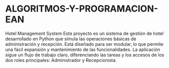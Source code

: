 # ALGORITMOS-Y-PROGRAMACION-EAN

Hotel Management System
Este proyecto es un sistema de gestión de hotel desarrollado en Python que simula las operaciones básicas de administración y recepción. Está diseñado para ser modular, lo que permite una fácil expansión y mantenimiento de las funcionalidades. La aplicación sigue un flujo de trabajo claro, diferenciando las tareas y los accesos de los dos roles principales: Administrador y Recepcionista.

